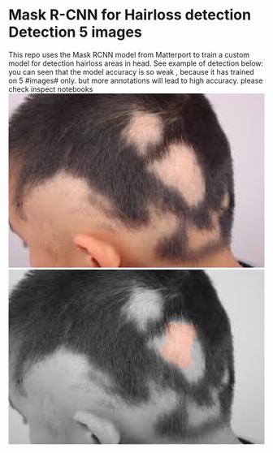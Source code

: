 # Mask R-CNN for Hairloss detection Detection 5 images

This repo uses the Mask RCNN model from Matterport to train a custom model for detection hairloss areas in head. See example of detection below:
you can seen that the model accuracy is so weak , because it has trained on 5 #images# only. but more annotations will lead to high accuracy.
please check inspect notebooks
![alt text](https://github.com/mohamedelbeih/Hairloss-Areas-Segmentation/blob/main/results/test_image.jfif)
![alt text](https://github.com/mohamedelbeih/Hairloss-Areas-Segmentation/blob/main/results/splash_test_image.png)
